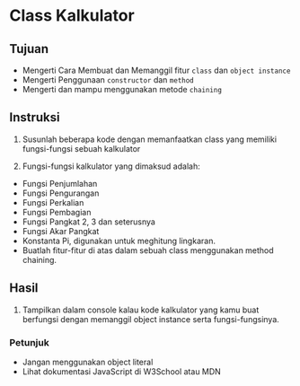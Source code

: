 # Class Kalkulator

## Tujuan

* Mengerti Cara Membuat dan Memanggil fitur `class` dan `object instance`
* Mengerti Penggunaan `constructor` dan `method`
* Mengerti dan mampu menggunakan metode `chaining`

## Instruksi

1. Susunlah beberapa kode dengan memanfaatkan class yang memiliki fungsi-fungsi sebuah kalkulator

2. Fungsi-fungsi kalkulator yang dimaksud adalah:
* Fungsi Penjumlahan
* Fungsi Pengurangan
* Fungsi Perkalian
* Fungsi Pembagian
* Fungsi Pangkat 2, 3 dan seterusnya
* Fungsi Akar Pangkat
* Konstanta Pi, digunakan untuk meghitung lingkaran.
* Buatlah fitur-fitur di atas dalam sebuah class menggunakan method chaining.


## Hasil

1. Tampilkan dalam console kalau kode kalkulator yang kamu buat berfungsi dengan memanggil object instance serta fungsi-fungsinya.

### Petunjuk

* Jangan menggunakan object literal
* Lihat dokumentasi JavaScript di W3School atau MDN



